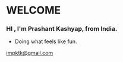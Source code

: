 # WELCOME

<p align="center">
  <h3> HI , I'm Prashant Kashyap, from India.</h3>
</p>

- Doing what feels like fun.

impktk@gmail.com
